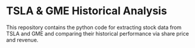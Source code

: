 # TSLA & GME Historical Analysis

This repository contains the python code for extracting stock data from TSLA and GME and comparing their historical performance via share price and revenue.
